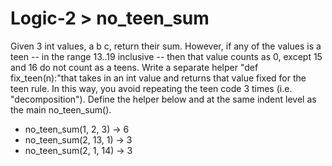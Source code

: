 # Logic-2 > no_teen_sum

Given 3 int values, a b c, return their sum. However, if any of the values is a teen -- in the range 13..19 inclusive -- then that value counts as 0, except 15 and 16 do not count as a teens. Write a separate helper "def fix_teen(n):"that takes in an int value and returns that value fixed for the teen rule. In this way, you avoid repeating the teen code 3 times (i.e. "decomposition"). Define the helper below and at the same indent level as the main no_teen_sum().

- no_teen_sum(1, 2, 3) → 6
- no_teen_sum(2, 13, 1) → 3
- no_teen_sum(2, 1, 14) → 3